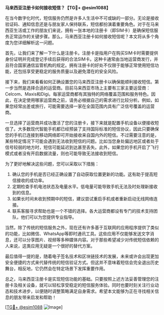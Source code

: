**马来西亚注册卡如何接收短信？【TG💪+ @esim1088】**

在当今数字化时代，短信服务仍然是许多人生活中不可或缺的一部分。无论是接收验证码、通知信息还是与朋友家人保持联系，短信都扮演着重要角色。对于在马来西亚生活或工作的朋友们来说，拥有一张本地的注册卡（即SIM卡）是确保短信服务正常运作的关键步骤。那么，马来西亚注册卡如何接收短信呢？本文将从多个角度为您详细解析这一问题。

首先，让我们来了解一下什么是注册卡。注册卡是指用户在购买SIM卡时需要提供身份证明并完成登记手续后获得的合法SIM卡。这种卡通常由当地运营商发行，并且符合国家通信监管机构的规定。拥有注册卡的好处不仅限于能够正常使用短信功能，还包括享受更稳定的服务质量以及避免潜在的安全风险。

接下来，我们来看看如何正确设置您的马来西亚注册卡以确保能顺利接收短信。第一步当然是选择合适的运营商。目前马来西亚市场上主要有三家主要运营商：Celcom、Maxis和Digi。每家运营商都有其独特的网络覆盖范围和服务特色。因此，在决定使用哪家运营商之前，请务必根据自己的需求进行比较分析。例如，如果您经常出差或旅行，可能需要选择一家在全国范围内具有广泛信号覆盖的运营商。

一旦选择了运营商并成功激活了您的注册卡，接下来就是配置手机设备以便接收短信了。大多数现代智能手机都已经预装了支持国际标准的短信协议，因此只要确保您的手机已连接到移动网络即可开始接收来自国内外的短信。不过需要注意的是，某些特定情况下可能会遇到无法收到短信的问题。比如当您身处偏远地区或者处于信号较弱的地方时，短信可能延迟到达甚至丢失。此外，如果您的手机开启了飞行模式或者没有开启数据流量，则也可能导致无法接收到短信。

为了更好地解决这些问题，您可以采取以下措施：
1. 确认您的手机是否已经正确设置了自动获取位置更新的功能。这有助于提高短信接收的成功率。
2. 定期检查手机电池状态及电量水平。低电量可能导致手机无法及时处理新接收到的信息。
3. 如果长时间未收到预期中的短信，建议尝试重启手机或者重新启动无线网络连接。
4. 联系客服寻求帮助也是一个不错的选择。各大运营商都设有专门的技术支持团队，他们可以为您提供专业指导。

当然，除了传统的短信服务之外，现在还有许多基于互联网的应用程序提供了类似的功能，比如微信、WhatsApp等即时通讯工具。这些应用不仅能够发送文字消息，还可以分享图片、视频等多种媒体内容。对于那些希望减少对传统短信依赖的人来说，这类应用无疑是一个很好的替代方案。

最后值得一提的是，随着电子签名技术和区块链技术的发展，未来或许会出现更加安全便捷的方式来代替传统的短信验证方式。但这并不意味着短信会完全退出历史舞台，相反地，它仍然会在特定场景下发挥重要作用。

总之，马来西亚注册卡是实现短信功能的基础。只要按照上述方法妥善管理您的注册卡及相关设备，就可以轻松享受稳定的短信服务体验。同时也要时刻关注行业动态和技术进步，以便随时调整策略满足自身需求。希望本文能够为正在寻找相关信息的朋友带来启发和帮助！

[[TG💪+ @esim1088](https://t.me/s/esim1088) ![Image](https://i.postimg.cc/4NQfJmqS/Snipaste-2025-05-13-00-14-12.png)]
